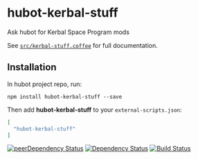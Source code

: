 # hubot-kerbal-stuff

Ask hubot for Kerbal Space Program mods

See [`src/kerbal-stuff.coffee`](src/kerbal-stuff.coffee) for full documentation.

## Installation

In hubot project repo, run:

`npm install hubot-kerbal-stuff --save`

Then add **hubot-kerbal-stuff** to your `external-scripts.json`:

```json
[
  "hubot-kerbal-stuff"
]
```


[![peerDependency Status](https://david-dm.org/hashashin/hubot-kerbal-stuff/peer-status.svg)](https://david-dm.org/hashashin/hubot-kerbal-stuff#info=peerDependencies) [![Dependency Status](https://david-dm.org/hashashin/hubot-kerbal-stuff.svg)](https://david-dm.org/hashashin/hubot-kerbal-stuff)
[![Build Status](https://travis-ci.org/hashashin/hubot-kerbal-stuff.svg?branch=master)](https://travis-ci.org/hashashin/hubot-kerbal-stuff)
